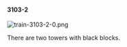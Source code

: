 #### 3103-2
![train-3103-2-0.png](https://github.com/lil-lab/nlvr/raw/master/nlvr/train/images/49/train-3103-2-0.png "train-3103-2-0.png")

There are two towers with black blocks.